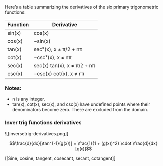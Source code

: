 Here’s a table summarizing the derivatives of the six primary trigonometric functions:

| **Function** | **Derivative**                |
| ------------ | ----------------------------- |
| sin⁡(x)      | cos⁡(x)                       |
| cos⁡(x)      | −sin⁡(x)                      |
| tan⁡(x)      | sec⁡²(x), x ≠ π/2 + nπ        |
| cot⁡(x)      | −csc⁡²(x), x ≠ nπ             |
| sec⁡(x)      | sec⁡(x) tan⁡(x), x ≠ π/2 + nπ |
| csc⁡(x)      | −csc(x) cot(x), x ≠ nπ        |

### Notes:

- n is any integer.
- tan⁡(x), cot⁡(x), sec⁡(x), and csc⁡(x) have undefined points where their denominators become zero. These are excluded from the domain.

### Inver trig functions derivatives


![[inversetrig-derivatives.png]]


$$\frac{d}{dx}[\tan^{-1}(g(x))] = \frac{1}{1 + (g(x))^2} \cdot \frac{d}{dx}[g(x)]$$



[[Sine, cosine, tangent, cosecant, secant, cotangent]]